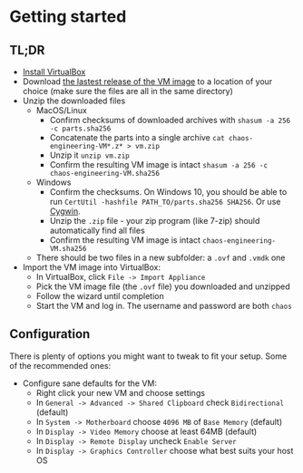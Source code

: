 # Getting started

## TL;DR

- [Install VirtualBox](https://www.virtualbox.org/wiki/Downloads)
- Download [the lastest release of the VM image](https://github.com/seeker89/chaos-engineering-in-action/releases) to a location of your choice (make sure the files are all in the same directory)
- Unzip the downloaded files
  - MacOS/Linux
    - Confirm checksums of downloaded archives with `shasum -a 256 -c parts.sha256`
    - Concatenate the parts into a single archive `cat chaos-engineering-VM*.z* > vm.zip`
    - Unzip it `unzip vm.zip`
    - Confirm the resulting VM image is intact `shasum -a 256 -c chaos-engineering-VM.sha256`
  - Windows
    - Confirm the checksums. On Windows 10, you should be able to run `CertUtil -hashfile PATH_TO/parts.sha256 SHA256`. Or use [Cygwin](http://www.cygwin.com/).
    - Unzip the `.zip` file - your zip program (like 7-zip) should automatically find all files
    - Confirm the resulting VM image is intact `chaos-engineering-VM.sha256`
  - There should be two files in a new subfolder: a `.ovf` and `.vmdk` one
- Import the VM image into VirtualBox:
  - In VirtualBox, click `File -> Import Appliance`
  - Pick the VM image file (the `.ovf` file) you downloaded and unzipped
  - Follow the wizard until completion
  - Start the VM and log in. The username and password are both `chaos`


## Configuration

There is plenty of options you might want to tweak to fit your setup. Some of the recommended ones:

- Configure sane defaults for the VM:
  - Right click your new VM and choose settings
  - In `General -> Advanced -> Shared Clipboard` check `Bidirectional` (default)
  - In `System -> Motherboard` choose `4096 MB` of `Base Memory` (default)
  - In `Display -> Video Memory` choose at least 64MB (default)
  - In `Display -> Remote Display` uncheck `Enable Server`
  - In `Display -> Graphics Controller` choose what best suits your host OS
